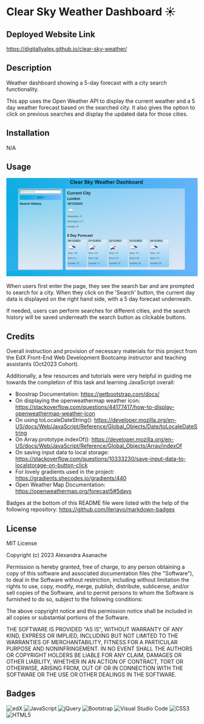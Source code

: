 # Clear Sky Weather Dashboard ☀️

## Deployed Website Link

https://digitallyalex.github.io/clear-sky-weather/

## Description

Weather dashboard showing a 5-day forecast with a city search functionality.

This app uses the Open Weather API to display the current weather and a 5 day weather forecast based on the searched city. It also gives the option to click on previous searches and display the updated data for those cities.

## Installation

N/A

## Usage

![Screenshot of the weather dashboard](./assets/images/screenshotOne.png)

When users first enter the page, they see the search bar and are prompted to search for a city. When they click on the 'Search' button, the current day data is displayed on the right hand side, with a 5 day forecast underneath.

If needed, users can perform searches for different cities, and the search history will be saved underneath the search button as clickable buttons.

## Credits

Overall instruction and provision of necessary materials for this project from the EdX Front-End Web Development Bootcamp instructor and teaching assistants (Oct2023 Cohort).

Additionally, a few resources and tutorials were very helpful in guiding me towards the completion of this task and learning JavaScript overall:

- Boostrap Documentation: https://getbootstrap.com/docs/
- On displaying the openweathermap weather icon: https://stackoverflow.com/questions/44177417/how-to-display-openweathermap-weather-icon
- On using toLocaleDateString(): https://developer.mozilla.org/en-US/docs/Web/JavaScript/Reference/Global_Objects/Date/toLocaleDateString
- On Array.prototype.indexOf(): https://developer.mozilla.org/en-US/docs/Web/JavaScript/Reference/Global_Objects/Array/indexOf
- On saving input data to local storage: https://stackoverflow.com/questions/10333230/save-input-data-to-localstorage-on-button-click
- For lovely gradients used in the project: https://gradients.shecodes.io/gradients/440
- Open Weather Map Documentation: https://openweathermap.org/forecast5#5days

Badges at the bottom of this README file were listed with the help of the following repository: https://github.com/Ileriayo/markdown-badges

## License

MIT License

Copyright (c) 2023 Alexandra Asanache

Permission is hereby granted, free of charge, to any person obtaining a copy of this software and associated documentation files (the "Software"), to deal in the Software without restriction, including without limitation the rights to use, copy, modify, merge, publish, distribute, sublicense, and/or sell copies of the Software, and to permit persons to whom the Software is furnished to do so, subject to the following conditions:

The above copyright notice and this permission notice shall be included in all copies or substantial portions of the Software.

THE SOFTWARE IS PROVIDED "AS IS", WITHOUT WARRANTY OF ANY KIND, EXPRESS OR IMPLIED, INCLUDING BUT NOT LIMITED TO THE WARRANTIES OF MERCHANTABILITY, FITNESS FOR A PARTICULAR PURPOSE AND NONINFRINGEMENT. IN NO EVENT SHALL THE AUTHORS OR COPYRIGHT HOLDERS BE LIABLE FOR ANY CLAIM, DAMAGES OR OTHER LIABILITY, WHETHER IN AN ACTION OF CONTRACT, TORT OR OTHERWISE, ARISING FROM, OUT OF OR IN CONNECTION WITH THE SOFTWARE OR THE USE OR OTHER DEALINGS IN THE SOFTWARE.

## Badges

![edX](https://img.shields.io/badge/edX-%2302262B.svg?style=for-the-badge&logo=edX&logoColor=white) ![JavaScript](https://img.shields.io/badge/javascript-%23323330.svg?style=for-the-badge&logo=javascript&logoColor=%23F7DF1E) ![jQuery](https://img.shields.io/badge/jquery-%230769AD.svg?style=for-the-badge&logo=jquery&logoColor=white) ![Bootstrap](https://img.shields.io/badge/bootstrap-%238511FA.svg?style=for-the-badge&logo=bootstrap&logoColor=white) ![Visual Studio Code](https://img.shields.io/badge/Visual%20Studio%20Code-0078d7.svg?style=for-the-badge&logo=visual-studio-code&logoColor=white) ![CSS3](https://img.shields.io/badge/css3-%231572B6.svg?style=for-the-badge&logo=css3&logoColor=white) ![HTML5](https://img.shields.io/badge/html5-%23E34F26.svg?style=for-the-badge&logo=html5&logoColor=white)
